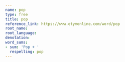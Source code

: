 ```yaml
---
name: pop
type: free
title: pop
reference_link: https://www.etymonline.com/word/pop
root_name: 
root_language: 
denotation: 
word_sums:
- sum: 'Pop + '
  respelling: pop
---
```

